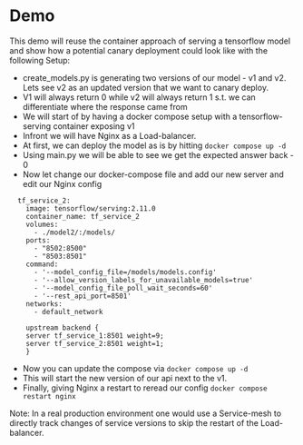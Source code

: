# Demo

This demo will reuse the container approach of serving a tensorflow model and show how a potential canary deployment could look like
with the following Setup: 

- create_models.py is generating two versions of our model - v1 and v2. Lets see v2 as an updated version that we want to canary deploy. 
- V1 will always return 0 while v2 will always return 1 s.t. we can differentiate where the response came from 
- We will start of by having a docker compose setup with a tensorflow-serving container  exposing v1 
- Infront we will have Nginx as a Load-balancer.
- At first, we can deploy the model as is by hitting `docker compose up -d `
- Using main.py we will be able to see we get the expected answer back - 0 
- Now let change our docker-compose file and add our new server and edit our Nginx config
```docker-compose
  tf_service_2:
    image: tensorflow/serving:2.11.0
    container_name: tf_service_2
    volumes:
      - ./model2/:/models/
    ports:
      - "8502:8500"
      - "8503:8501"
    command:
      - '--model_config_file=/models/models.config'
      - '--allow_version_labels_for_unavailable_models=true'
      - '--model_config_file_poll_wait_seconds=60'
      - '--rest_api_port=8501'
    networks:
      - default_network
```
```config
    upstream backend {
    server tf_service_1:8501 weight=9;
    server tf_service_2:8501 weight=1;
    }
```

- Now you can update the compose via `docker compose up -d`
- This will start the new version of our api next to the v1. 
- Finally, giving Nginx a restart to reread our config `docker compose restart nginx`

Note: In a real production environment one would use a Service-mesh to directly track changes of service versions to skip the restart of the Load-balancer. 